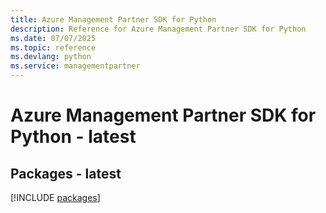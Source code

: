 ```yaml
---
title: Azure Management Partner SDK for Python
description: Reference for Azure Management Partner SDK for Python
ms.date: 07/07/2025
ms.topic: reference
ms.devlang: python
ms.service: managementpartner
---
```

# Azure Management Partner SDK for Python - latest
## Packages - latest
[!INCLUDE [packages](management-partner-index.md)]
